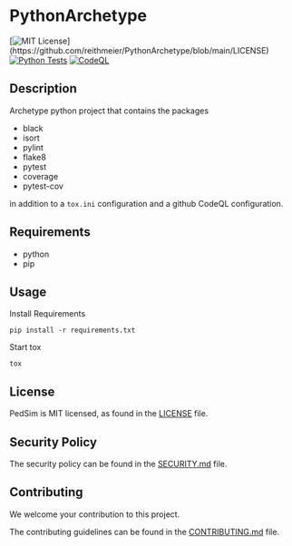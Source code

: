 # PythonArchetype

[![MIT License](https://img.shields.io/apm/l/atomic-design-ui.svg?)](https://github.com/reithmeier/PythonArchetype/blob/main/LICENSE)
[![Python Tests](https://github.com/reithmeier/PythonArchetype/workflows/Python%20Tests/badge.svg)](https://github.com/reithmeier/PythonArchetype/actions/workflows/python-tests.yml)
[![CodeQL](https://github.com/reithmeier/PythonArchetype/workflows/CodeQL/badge.svg)](https://github.com/reithmeier/PythonArchetype/actions/workflows/codeql-analysis.yml)


## Description

Archetype python project that contains the packages
* black
* isort
* pylint
* flake8
* pytest
* coverage
* pytest-cov

in addition to a `tox.ini` configuration and a github CodeQL configuration.

## Requirements

* python
* pip

## Usage

Install Requirements
````shell
pip install -r requirements.txt
````

Start tox
````shell
tox
````


## License

PedSim is MIT licensed, as found in the [LICENSE](./LICENSE) file.

## Security Policy

The security policy can be found in the [SECURITY.md](./SECURITY.md) file.

## Contributing

We welcome your contribution to this project.

The contributing guidelines can be found in the [CONTRIBUTING.md](./CONTRIBUTING.md) file.